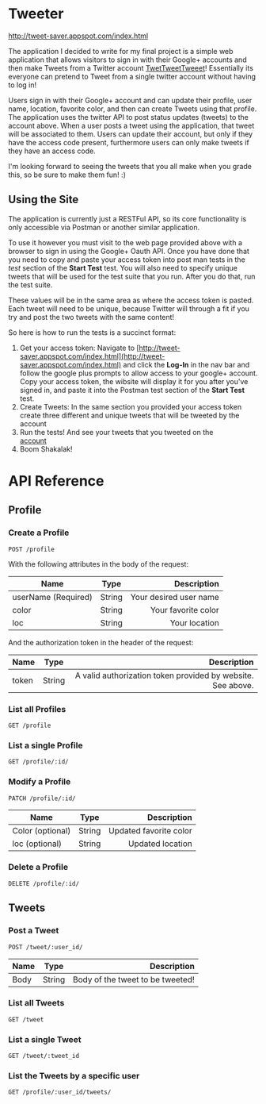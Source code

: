Tweeter
========

http://tweet-saver.appspot.com/index.html

The application I decided to write for my final project is a simple web
application that allows visitors to sign in with their Google+ accounts
and then make Tweets from a Twitter account
[TwetTweetTweeet](https://twitter.com/TwetTweetTweeet/)! Essentially its
everyone can pretend to Tweet from a single twitter account without
having to log in!

Users sign in with their Google+ account and can update their profile, user
name, location, favorite color, and then can create Tweets using that profile.
The application uses the twitter API to post status updates (tweets)
to the account above. When a user posts a tweet using the application, that
tweet will be associated to them. Users can update their account, but only
if they have the access code present, furthermore users can only make tweets
if they have an access code.

I'm looking forward to seeing the tweets that you all make when you grade this,
so be sure to make them fun! :)

## Using the Site

The application is currently just a RESTFul API, so its core functionality
is only accessible via Postman or another similar application.

To use it however you must visit to the web page provided above with a  browser
to sign in using the Google+ Oauth API. Once you have done that you need to copy
and paste your access token into post man tests in the *test* section of the
**Start Test** test. You will also need to specify unique tweets that will be
used for the test suite that you run. After you do that, run the test suite.

These values will be in the same area as where the access token is pasted. Each
tweet will need to be unique, because Twitter will through a fit if you try
and post the two tweets with the same content!

So here is how to run the tests is a succinct format:

1. Get your access token: Navigate to [http://tweet-saver.appspot.com/index.html](http://tweet-saver.appspot.com/index.html)
  and click the **Log-In** in the nav bar and follow the google plus prompts to
  allow access to your google+ account. Copy your access token, the wibsite
  will display it for you after you've signed in, and paste it into the Postman
  test section of the **Start Test** test.
2. Create Tweets: In the same section you provided your access token create
  three different and unique tweets that will be tweeted by the account
3. Run the tests! And see your tweets that you tweeted on the     
  [account](https://twitter.com/TwetTweetTweeet/)
4. Boom Shakalak!

# API Reference

## Profile

### Create a Profile
```
POST /profile
```
With the following attributes in the body of the request:

Name        | Type        | Description
------------|:-----------:|--------------:
userName (Required) | String      | Your desired user name
color       | String      | Your favorite color
loc         | String      | Your location


And the authorization token in the header of the request:

Name        | Type        | Description
------------|:-----------:|--------------:
token | String | A valid authorization token provided by website. See above.


### List all Profiles
```
GET /profile
```

### List a single Profile
```
GET /profile/:id/
```

### Modify a Profile
```
PATCH /profile/:id/
```

Name              | Type    | Description
------------------|:-------:|--------------:
Color (optional)   | String  | Updated favorite color
loc (optional)   | String  | Updated location

### Delete a Profile
```
DELETE /profile/:id/
```

## Tweets

### Post a Tweet
```
POST /tweet/:user_id/
```

Name        | Type        | Description
------------|:-----------:|--------------:
Body | String | Body of the tweet to be tweeted!

### List all Tweets
```
GET /tweet
```

### List a single Tweet
```
GET /tweet/:tweet_id
```

### List the Tweets by a specific user
```
GET /profile/:user_id/tweets/
```
